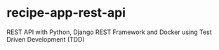 # recipe-app-rest-api
REST API with Python, Django REST Framework and Docker using Test Driven Development (TDD)
